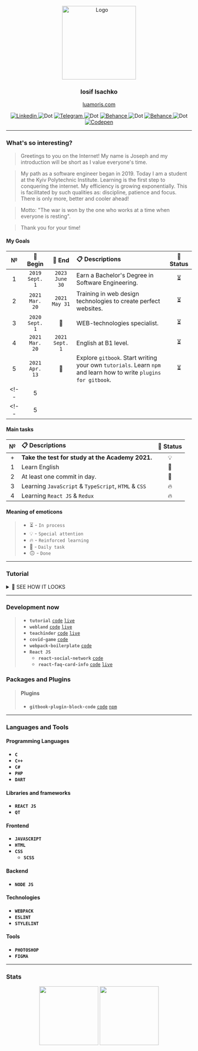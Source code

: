 <p align="center">
	<a href="https://github.com/luamoris">
		<img width="200" src="https://cutt.ly/CvrmOdx" alt="Logo"/>
	</a>
</p>
<h3 align="center">Iosif Isachko</h3>
<p align="center">
	<a href="https://luamoris.com">luamoris.com</a>
</p>
<p align="center">
	<a href="https://www.linkedin.com/in/iosif-isachko-2631061a7/">
		<img src="https://cutt.ly/1vrmZ8B" alt="Linkedin"/>
	</a>
	<img src="https://cutt.ly/Wvrm0Z3" alt="Dot"/>
	<a href="https://t.me/I0S1F">
		<img src="https://cutt.ly/JvrQi0H" alt="Telegram"/>
	</a>
	<img src="https://cutt.ly/Wvrm0Z3" alt="Dot"/>
	<a href="https://www.behance.net/yaiosifua2980">
		<img src="https://cutt.ly/8vrQsZh" alt="Behance"/>
	</a>
	<img src="https://cutt.ly/Wvrm0Z3" alt="Dot"/>
	<a href="https://gitlab.com/luamoris">
		<img src="https://cutt.ly/XvrQgeN" alt="Behance"/>
	</a>
	<img src="https://cutt.ly/Wvrm0Z3" alt="Dot"/>
	<a href="https://codepen.io/luamoris/pens/public">
		<img src="https://cutt.ly/zvrQh5y" alt="Codepen"/>
	</a>
</p>

_______________________________________

### What's so interesting?

> Greetings to you on the Internet!
> My name is Joseph and my introduction will be short as I value everyone's time.

> My path as a software engineer began in 2019.
> Today I am a student at the Kyiv Polytechnic Institute.
> Learning is the first step to conquering the internet.
> My efficiency is growing exponentially.
> This is facilitated by such qualities as: discipline, patience and focus.
> There is only more, better and cooler ahead!

> Motto: "The war is won by the one who works at a time when everyone is resting".

> Thank you for your time!

#### My Goals

| №   | &#128197; Begin          | &#128198; End      | &#128203; Descriptions     | &#128678; Status |
| :-: | :----------------------: | :----------------: | :------------------------- | :--------------: |
|1|`2019 Sept. 1`|`2023 June 30`|Earn a Bachelor's Degree in Software Engineering.|&#9203;|
|2|`2021 Mar. 20`|`2021 May 31`|Training in web design technologies to create perfect websites.|&#9203;|
|3|`2020 Sept. 1`|&#127773;|WEB-technologies specialist.|&#9203;|
|4|`2021 Mar. 20`|`2021 Sept. 1`|English at B1 level.|&#9203;|
|5|`2021 Apr. 13`|&#127773;|Explore `gitbook`. Start writing your own `tutorials`. Learn `npm` and learn how to write `plugins for gitbook`.|&#9203;|
<!-- |5||||| -->
<!-- |5||||| -->


#### Main tasks

| №   | &#128203; Descriptions     | &#128678; Status |
| :-: | :------------------------- | :--------------: |
|+|**Take the test for study at the Academy 2021.**|&#128161;|
|1|Learn English|&#129327;|
|2|At least one commit in day.|&#129327;|
|3|Learning `JavaScript` & `TypeScript`, `HTML` & `CSS`|&#128293;|
|4|Learning `React JS` & `Redux`|&#128293;|


#### Meaning of emoticons

> + &#9203; - `In process`
> + &#128161; - `Special attention`
> + &#128293; - `Reinforced learning`
> + &#129327; - `Daily task`
> + &#128579; - `Done`


_______________________________________

### Tutorial

<details>
	<summary>&#128640; SEE HOW IT LOOKS</summary>
	<p align="center">
		<a href="https://luamoris.github.io/tutorial/">View Online</a>
		<p></p>
		<img src="https://cutt.ly/cvrDtVv"/>
	</p>
</details>

_______________________________________

### Development now
> + __`tutorial`__ [`code`][rep-1] [`live`][live-1]
> + __`webland`__ [`code`][rep-2] [`live`][live-2]
> + __`teachinder`__ [`code`][rep-5] [`live`][live-5]
> + __`covid-game`__ [`code`][rep-7]
> + __`webpack-boilerplate`__ [`code`][rep-6]
> + __`React JS`__
> 	+ __`react-social-network`__ [`code`][rep-3]
> 	+ __`react-faq-card-info`__ [`code`][rep-4] [`live`][live-4]


[rep-1]: https://github.com/luamoris/tutorial
[live-1]: https://luamoris.github.io/tutorial/

[rep-2]: https://github.com/luamoris/webland
[live-2]: https://iosif.fun/

[rep-3]: https://github.com/luamoris/react-social-network
[live-3]: #

[rep-4]: https://github.com/luamoris/react-faq-card-info
[live-4]: https://luamoris.github.io/react-faq-card-info/

[rep-5]: https://github.com/luamoris/teachinder
[live-5]: https://luamoris.github.io/teachinder/

[rep-6]: https://github.com/luamoris/webpack-boilerplate
[live-6]: #

[rep-7]: https://github.com/luamoris/covid-game
[live-7]: #


### Packages and Plugins
> #### Plugins
> 	+ __`gitbook-plugin-block-code`__ [`code`][src-1] [`npm`][npm-1]

[src-1]: https://github.com/luamoris/gitbook-plugin-block-code
[npm-1]: https://www.npmjs.com/package/gitbook-plugin-block-code

_______________________________________

### Languages and Tools

#### Programming Languages
+ __`C`__
+ __`C++`__
+ __`C#`__
+ __`PHP`__
+ __`DART`__

#### Libraries and frameworks
+ __`REACT JS`__
+ __`QT`__

#### Frontend
* __`JAVASCRIPT`__
* __`HTML`__
* __`CSS`__
	* __`SCSS`__

#### Backend
+ __`NODE JS`__

#### Technologies
* __`WEBPACK`__
* __`ESLINT`__
* __`STYLELINT`__

#### Tools
+ __`PHOTOSHOP`__
+ __`FIGMA`__


_______________________________________

### Stats

<p align="center">
	<img
		src="https://github-readme-stats.vercel.app/api/top-langs/?username=luamoris&layout=compact&title_color=fff&text_color=fff&bg_color=111111&langs_count=6&hide_title=true&hide_border=true"
		height="160"
	/>
	<img
		src="https://github-readme-stats.vercel.app/api?username=luamoris&title_color=fff&text_color=fff&icon_color=609B24&bg_color=111111&show_icons=true&hide_rank=true&include_all_commits=true&hide_title=true&hide_border=true"
		height="160"
	/>
</p>


[luamoris]: https://github.com/luamoris

[stats-1]: https://github-readme-stats.vercel.app/api/top-langs/?username=luamoris&layout=compact&title_color=fff&text_color=fff&bg_color=0D1117

[stats-2]: https://github-readme-stats.vercel.app/api?username=luamoris&title_color=fff&text_color=fff&icon_color=F7DF1E&bg_color=0D1117&show_icons=true
